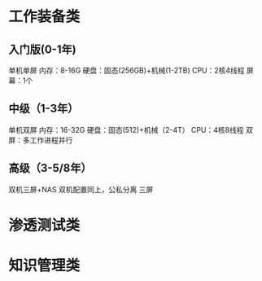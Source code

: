 # 工作装备类

## 入门版(0-1年)

单机单屏
    内存：8-16G
    硬盘：固态(256GB)+机械(1-2TB)
    CPU：2核4线程
    屏幕：1个

## 中级（1-3年）

单机双屏
    内存：16-32G
    硬盘：固态(512)+机械（2-4T）
    CPU：4核8线程
    双屏：多工作进程并行

## 高级（3-5/8年）

双机三屏+NAS
    双机配置同上，公私分离
    三屏

# 渗透测试类

# 知识管理类